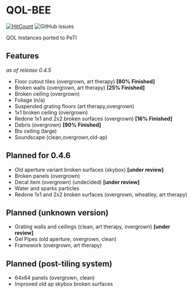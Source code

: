 # QOL-BEE
[![HitCount](http://hits.dwyl.com/koerismo/QOL-BEE.svg)](http://hits.dwyl.com/koerismo/QOL-BEE)
![GitHub issues](https://img.shields.io/github/issues/koerismo/QOL-BEE?color=333&style=flat-square)
 
 QOL Instances ported to PeTI

## Features
*as of release 0.4.5*
- Floor cutout tiles (overgrown, art therapy) **[80% Finished]**
- Broken walls (overgrown, art therapy) **[25% Finished]**
- Broken ceiling (overgrown)
- Foliage (n/a)
- Suspended grating floors (art therapy,overgrown)
- 1x1 broken ceiling (overgrown)
- Redone 1x1 and 2x2 broken surfaces (overgrown) **[16% Finished]**
- Debris (overgrown) **[90% Finished]**
- Bts ceiling (large)
- Soundscape (clean,overgrown,old-ap)

## Planned for 0.4.6
- Old aperture variant broken surfaces (skybox) **\[under review\]**
- Broken panels (overgrown)
- Decal item (overgrown) (undecided) **\[under review\]**
- Water and sparks particles
- Redone 1x1 and 2x2 broken surfaces (overgrown, wheatley, art therapy)

## Planned (unknown version)
- Grating walls and ceilings (clean, art therapy, overgrown) **\[under review\]**
- Gel Pipes (old aperture, overgrown, clean)
- Framework (overgrown, art therapy)

## Planned (post-tiling system)
- 64x64 panels (overgrown, clean)
- Improved old ap skybox broken surfaces
